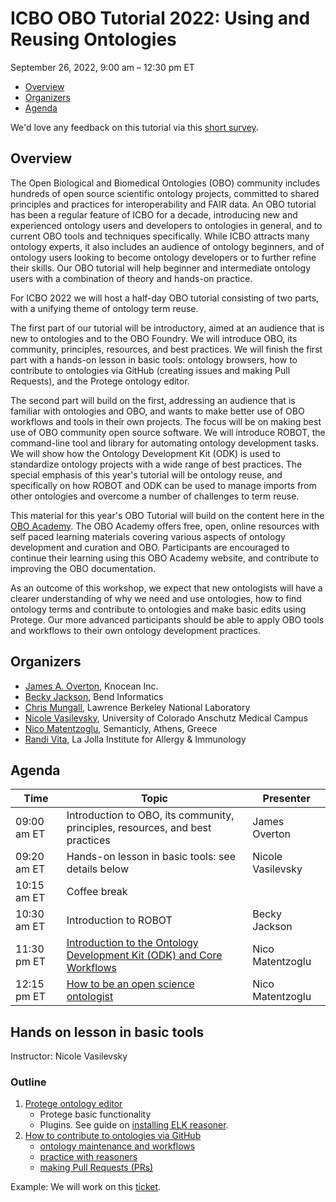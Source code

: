 # ICBO OBO Tutorial 2022: Using and Reusing Ontologies

September 26, 2022, 9:00 am – 12:30 pm ET

- [Overview](#overview)
- [Organizers](#organizers)
- [Agenda](#agenda)

We'd love any feedback on this tutorial via this [short survey](https://docs.google.com/forms/d/e/1FAIpQLSfbIc95w6X2WICRuE3o86tNpPocJbHr6ZygkU-df4JKm4gOzw/viewform).

<a name="overview"></a>

## Overview

The Open Biological and Biomedical Ontologies (OBO) community includes hundreds of open source scientific ontology projects, committed to shared principles and practices for interoperability and FAIR data. An OBO tutorial has been a regular feature of ICBO for a decade, introducing new and experienced ontology users and developers to ontologies in general, and to current OBO tools and techniques specifically. While ICBO attracts many ontology experts, it also includes an audience of ontology beginners, and of ontology users looking to become ontology developers or to further refine their skills. Our OBO tutorial will help beginner and intermediate ontology users with a combination of theory and hands-on practice.

For ICBO 2022 we will host a half-day OBO tutorial consisting of two parts, with a unifying theme of ontology term reuse.

The first part of our tutorial will be introductory, aimed at an audience that is new to ontologies and to the OBO Foundry. We will introduce OBO, its community, principles, resources, and best practices. We will finish the first part with a hands-on lesson in basic tools: ontology browsers, how to contribute to ontologies via GitHub (creating issues and making Pull Requests), and the Protege ontology editor.

The second part will build on the first, addressing an audience that is familiar with ontologies and OBO, and wants to make better use of OBO workflows and tools in their own projects. The focus will be on making best use of OBO community open source software. We will introduce ROBOT, the command-line tool and library for automating ontology development tasks. We will show how the Ontology Development Kit (ODK) is used to standardize ontology projects with a wide range of best practices. The special emphasis of this year's tutorial will be ontology reuse, and specifically on how ROBOT and ODK can be used to manage imports from other ontologies and overcome a number of challenges to term reuse.

This material for this year's OBO Tutorial will build on the content here in the [OBO Academy](https://oboacademy.github.io/obook/). The OBO Academy offers free, open, online resources with self paced learning materials covering various aspects of ontology development and curation and OBO. Participants are encouraged to continue their learning using this OBO Academy website, and contribute to improving the OBO documentation.

As an outcome of this workshop, we expect that new ontologists will have a clearer understanding of why we need and use ontologies, how to find ontology terms and contribute to ontologies and make basic edits using Protege. Our more advanced participants should be able to apply OBO tools and workflows to their own ontology development practices.

<a name="organizers"></a>

## Organizers

- [James A. Overton](http://james.overton.ca/), Knocean Inc.
- [Becky Jackson](https://orcid.org/0000-0003-4871-5569), Bend Informatics
- [Chris Mungall](https://orcid.org/0000-0002-6601-2165), Lawrence Berkeley National Laboratory
- [Nicole Vasilevsky](https://orcid.org/0000-0001-5208-3432), University of Colorado Anschutz Medical Campus
- [Nico Matentzoglu](https://orcid.org/0000-0002-7356-1779), Semanticly, Athens, Greece
- [Randi Vita](https://orcid.org/0000-0001-8957-7612), La Jolla Institute for Allergy & Immunology

<a name="agenda"></a>

## Agenda

| Time        | Topic                                                                                                                                                                                                                                                                                                                                                                                                                                                                            | Presenter         |
| ----------- | -------------------------------------------------------------------------------------------------------------------------------------------------------------------------------------------------------------------------------------------------------------------------------------------------------------------------------------------------------------------------------------------------------------------------------------------------------------------------------- | ----------------- |
| 09:00 am ET  | Introduction to OBO, its community, principles, resources, and best practices                                                                                                                                                                                                                                                                                                                                                                                                    | James Overton     |
| 09:20 am ET  | Hands-on lesson in basic tools: see details below | Nicole Vasilevsky |
| 10:15 am ET    | Coffee break                                                                    |
| 10:30 am ET | Introduction to ROBOT                                                                                                                                                                                                                                                                                                                                                                                                                                                            | Becky Jackson     |
| 11:30 pm ET | [Introduction to the Ontology Development Kit (ODK) and Core Workflows](../tutorial/odk-tutorial-2.md) | Nico Matentzoglu  |
| 12:15 pm ET | [How to be an open science ontologist](../howto/open-science-engineer.md)                                                        | Nico Matentzoglu  |

## Hands on lesson in basic tools

Instructor: Nicole Vasilevsky

### Outline

1.  [Protege ontology editor](https://oboacademy.github.io/obook/lesson/contributing-to-obo-ontologies/#ontology-development-workflows)
    - Protege basic functionality
    - Plugins. See guide on [installing ELK reasoner](https://oboacademy.github.io/obook/howto/installing-elk-in-protege/).
1. [How to contribute to ontologies via GitHub](https://oboacademy.github.io/obook/lesson/contributing-to-obo-ontologies/#use-github)
    - [ontology maintenance and workflows](https://oboacademy.github.io/obook/lesson/contributing-to-obo-ontologies/#basics-of-ontology-development-workflows)
    - [practice with reasoners](https://oboacademy.github.io/obook/explanation/logical-axiomatization/)
    - [making Pull Requests (PRs)](https://oboacademy.github.io/obook/tutorial/pull-requests/)

Example: We will work on this [ticket](https://github.com/monarch-initiative/mondo/issues/4789).  
